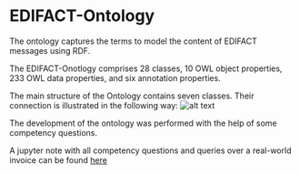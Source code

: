 # EDIFACT-Ontology

The ontology captures the terms to model the content of EDIFACT messages using RDF.

The EDIFACT-Onotlogy comprises 28 classes, 10 OWL object properties, 233 OWL data properties, and six annotation properties. 

The main structure of the Ontology contains seven classes. 
Their connection is illustrated in the following way: 
![alt text](https://github.com/johannesmaekelburg/edifact-ontology/blob/07d109e8e19a7b56b6fe421cc24dad5e57b77680/docs/Main%20Concept%20EDIFACT%20Ontology.png)

The development of the ontology was performed with the help of some competency questions. 

A jupyter note with all competency questions and queries over a real-world invoice can be found [here](https://github.com/johannesmaekelburg/edifact-ontology/blob/07d109e8e19a7b56b6fe421cc24dad5e57b77680/Competency%20Questions/CQ-SPARQL.ipynb)
